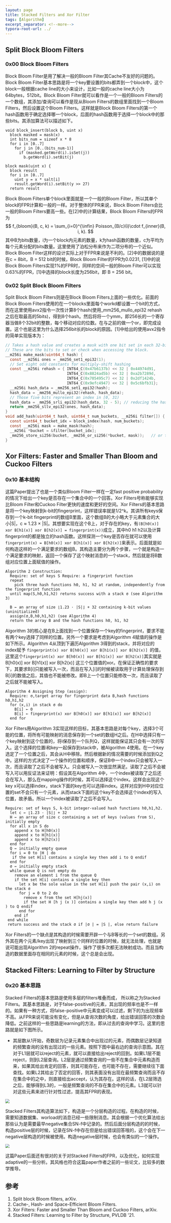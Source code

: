 ```yaml
---
layout: page
title: Stacked Filters and Xor Filter
tags: [Algorithm]
excerpt_separator: <!--more-->
typora-root-url: ../
---
```


## Split Block Bloom Filters

### 0x00 Block Bloom Filters

 Block Bloom Filter是用了解决一般的Bloom Filter其Cache不友好的问题的。 Block Bloom Filter基本思路是将一个key要设置的bits都弄到一个block中，这个block一般根据cache line的大小来设计，比如一般的cache line大小为64bytes，512bit。Block Bloom Filter就可以看作是一个一般的Bloom Filters的一个数组，其添加/查询可以看作是现从Bloom Filters的数组里面找到一个Bloom Filters，然后设置这个Bloom Filters。这样就是Block Bloom Filters的第一个hash函数用于确定选择哪一个block，后面的hash函数用于选择一个block中的那些bits。其添加算法可以描述如下。

```
void block_insert(block b, uint x) 
  block masked = mask(x)
  int bits_num = sizeof x * 8
  for i in [0..7] 
    for j in [0..(bits_num-1)] 
      if (masked.getWord(i).isSet(j)) 
        b.getWord(i).setBit(j)

block mask(uint x) {
  block result
  for i in [0..7] 
    uint y = x * salt[i]
    result.getWord(i).setBit(y >> 27)
  return result
```

Block Bloom Filters单个block里面就是一个一般的Bloom Filter，所以其单个block的FPR计算和一般的一样。对于整体的FPR来说，Block Bloom Filters会比一般的Bloom Filters要高一些。在[2]中的计算结果，Block Bloom Filters的FPR为
$$
f_{bloom}(B, c, k) = \sum_{i=0}^{\infin} Poisson_{B/c}(i)\cdot f_{inner}(B, i, k).
$$
其中B为bits数量，i为一个block内元素的数量，k为hash函数的数量，c为平均为每个元素分配的bits数量。这里使用了泊松分布来作为二项分布的一个近似。Block Bloom Filter这样的设计实际上对于FPR来说是不利的。[2]中的数据说的是在c = 8bit，B = 512 bit的时候，Block Bloom Filter的FPR为0.0231, [1]中的说Block Bloom Filters实现1%的FPR时，同样的空间一般的Bloom Filter可以实现0.63%的FPR，[1]中选择的block长度为256bit，即 B = 256 bit。

### 0x02 Split Block Bloom Filters

Split Block Bloom Filters则是在Block Bloom Filters上面的一些优化。前面的 Block Bloom Filters使用的在一个blocks里面每个workd都设置一个bit的方式，而在这里使用avx2指令一次性计算8个hash(使用_mm256_mullo_epi32 rehash之后在取最高的5bits)，得到8个hash。然后将将一个ymm，即256长的一个寄存器当做8个32bit的整数，每个移动对应的位数。在与之前的做一个or，即完成设置。这个也是这里为什么选择256bit长的block的原因。[1]中给出的使用avx2指令的简单实现版本为：

```c
// Takes a hash value and creates a mask with one bit set in each 32-bit lane. 
// These are the bits to set or check when accessing the block.
__m256i make_mask(uint64_t hash) {
  const __m256i ones = _mm256_set1_epi32(1);
  // Set eight odd constants for multiply-shift hashing
  const __m256i rehash = { INT64_C(0x47b6137b) << 32 | 0x44974d91,
                           INT64_C(0x8824ad5b) << 32 | 0xa2b7289d, 
                           INT64_C(0x705495c7) << 32 | 0x2df1424b, 
                           INT64_C(0x9efc4947) << 32 | 0x5c6bfb31};
  __m256i hash_data = _mm256_set1_epi32(hash);
  hash_data = _mm256_mullo_epi32(rehash, hash_data); 
  // Those five bits represent an index in [0, 31)
  hash_data = _mm256_srli_epi32(hash_data, 32 - 5); // reducing the hash values from 32 bits to five bits.
  return _mm256_sllv_epi32(ones, hash_data);
}
void add_hash(uint64_t hash, uint64_t num_buckets, __m256i filter[]) { 
  const uint64_t bucket_idx = block_index(hash, num_buckets);
  const __m256i mask = make_mask(hash);
  __m256i *bucket = &filter[bucket_idx];
  _mm256_store_si256(bucket, _mm256_or_si256(*bucket, mask));   // or the mask into the existing bucket
}
```

## Xor Filters: Faster and Smaller Than Bloom and Cuckoo Filters

### 0x10 基本结构

 这篇Paper提出了也是一个类似Bloom Filter一样在一定fast positive probability的情况下给出一个key是否存在一个集合中的一个回答。Xor Filters号称能够实现比Bloom Filter和Cuckoo Filter更快的速度和更好的空间。Xor Filters的基本思路是将一个key映射到k-bit的fingerprint，这样错误率就是1/2^k。其讲所有keys保存到一个k-bit fingerprint的数组B里面，这个数组B的大小略大于元素集合的大小\|S\|，c ≈ 1.23 × \|S\|。其想要实现在这个B上，对于存在的key，有`(B[h0(x)] xor B[h1(x)] xor B[h2(x)] = fingerprint(x))`成立，其中h0 h1 h2以及计算fingerprint的都是独立的hash函数。这样探测一个key是否存在就可以使用`fingerprint(x) = B[h0(x)] xor B[h1(x)] xor B[h2(x)]`来表示。后面就是如何构造这样的一个满足要求的数组B。其构造主要分为两个步骤，一个就是构造一个满足要求的映射，返回一个保存了这个映射消息的一个stack，然后就是将B数组对应位置上面赋值的操作。

```
Algorithm 2 Construction:
  Require: set of keys S Require: a fingerprint function
  repeat
    pick three hash functions h0, h1, h2 at random, independently from the fingerprint function 
  until map(S,h0,h1,h2) returns success with a stack σ (see Algorithm 3)
  
  B ← an array of size ⌊1.23 · |S|⌋ + 32 containing k-bit values (uninitialized) 
  assign(σ,B,h0,h1,h2) (see Algorithm 4)
  return the array B and the hash functions h0, h1, h2
```

Algorithm 3的核心是在B上面找到一个位置保存一个key的fingerprint，要求不能有两个key选择了同样的位置。另外一个要求是考虑到Algorithm 4赋值的操作是如下所示。Algorithm 4从顶到下遍历Algorithm 3得到的stack，并将对应的index赋予 `fingerprint(x) xor B[h0(x)] xor B[h1(x)] xor B[h2(x)] `的值，这里这个` fingerprint(x) xor B[h0(x)] xor B[h1(x)] xor B[h2(x)] `其实就是B[h0(x)] xor B[h1(x)] xor B[h2(x)] 这三个位置值的xor。在保证正确性的要求下，其要求B[i]只能被写入一次，而且在写入[i]的时候被读取用于计算处理保存到B[i]的数值之后，其值也不能被修改。即B上一个位置只能修改一次，而且读取了之后就不能被写入。

```
Algorithm 4 Assigning Step (assign):
  Require: σ,target array for fingerprint data B,hash functions h0,h1,h2 
  for (x,i) in stack σ do
    B[i] ← 0
    B[i] ← fingerprint(x) xor B[h0(x)] xor B[h1(x)] xor B[h2(x)] 
  end for
```

Xor Filters用Algorithm 3实现这样的目标，其基本思路是对每个key，选择3个可能的位置，将所有可能映射的消息保存到一个set的数组H之后。在H中选择只有一个key映射到这个位置的，将i保存到一个队列Q，这样就能保证其只会有一次的写入。这个选择的位置i和key一起保存到stack中，被Algorithm 4使用。在一个key选定了一个位置之后，其会从H中移除。然后根据新的情况需要的时候添加到Q之中。这样的方式决定了一个操作的位置和顺序，保证B中一个index只会被写入一次，而且读取了之后不会被写入。只会被写入一次很显然满足。读取了之后不会被写入可以用反证法来证明：假设其在Algorithm 4中，一个index被读取了之后还会在写入，那么在mapping操作的时候，其可以选择这个index。这样会出现这个key x可以选择index，stack下面的key也可以选择index。这样对应到H中对应位置的set不会只有一个元素，从而stack下面的这个key不会选择这个index的写入位置，故矛盾。所以一个index被读取了之后不会写入。

```
Require: set of keys S, k-bit integer-valued hash functions h0,h1,h2.
  let c ← ⌊1.23 · |S|⌋ + 32
  H ← an array of size c containing a set of keys (values from S), initially empty 
  for all x in S do
    append x to H[h0(x)] 
    append x to H[h1(x)] 
    append x to H[h2(x)]
  end for
  Q ← initially empty queue 
  for i = 0 to |H | do
   if the set H[i] contains a single key then add i to Q endif 
  end for
  σ ← initially empty stack 
  while queue Q is not empty do
    remove an element i from the queue Q
    if the set H[i] contains a single key then
      let x be the sole value in the set H[i] push the pair (x,i) on the stack σ 
      for j = 0 to 2 do
        remove x from the set H[hj(x)]
        if the set H [h j (x )] contains a single key then add h j (x ) to Q endif 
      end for
    end if
 end while
 return success and the stack σ if |σ | = |S |, else return failure
```

Xor Filters的一个缺点是其构造的时候需要开辟一个与B等长的一个set的数组。另外其在两个元素/key出现了映射到三个同样的位置的时候，就无法处理，也就是说可能出现Algorithm 2的repeat操作，操作了很多次都无法映射成功。而且当构造的数据里面存在相同的元素的时候，这个总是会出现。

## Stacked Filters: Learning to Filter by Structure

### 0x20 基本思路

Stacked Filters的基本思路是使用多层的filters堆叠而成， 所以称之为Stacked Filters。其基本思路是，对于false-positive的元素，其出现的频率也是不一样的。如果有一种方式，将false-positive中元素变成可以过滤，剩下的为出现频率不高。从FPR来说可能没有变化，但是从查询次数的角度，给出错误回答的次数会降低。之前这样的一些思路是learning的方法，即从过去的查询中学习。这里的思路就是如下图所示。

* 其层数从1开始，奇数层为记录元素集合中出现过的元素，而偶数层记录知道的频繁查询的没有出现过的一些元素。按照下图中最右边的查询示意图。其在对于L1层就可以reject的元素，就可以直接给出reject的回到。如果L1层不能reject，则到L2层查询。L2层是通过频繁查询的一些不在集合中元素构造而来，如果其给出肯定的回答，则其可能存在，也可能不存在，需要继续往下面查找。如果L2其给出了否定的回答，则其表面没有出现在最频繁查询而且不存在集合中的之中，则直接给出accept，认为其存在。这样的话，在L2层筛选之后，能够得到L3的，一般是频繁查询的不存在集合中的元素。L3就可以针对这些元素来进行针对性过滤，提高其FPR的表现。

<img src="/assets/png/stacked-filters-arch.png" style="zoom:80%;" />

Stacked Filters其构造算法如下，构造是一个分层构造的过程。在构造的时候，需要知道数据集、worload的消息已经一些限制消息。其会根据一个优化算法给出那些认为是需要最早negative集合SN-f中记录的。然后后面分层构造的的时候，构造positive层的时候，记录在SN-f中存在但是给出错误回答哦的，这个会在下一negative层构造的时候被使用。构造negative层时候，也会有类似的一个操作。

<img src="/assets/png/stacked-filters-constructs.png" style="zoom:80%;" />

这篇Paper后面还有很对的关于对Stacked Filters的FPR，以及优化，如何实现adaptive的一些分析。其风格也符合这篇paper作者之前的一些论文，比较多的数学推导。

## 参考

1. Split block Bloom filters, arXiv.
2. Cache-, Hash- and Space-Efficient Bloom Filters.
3. Xor Filters: Faster and Smaller Than Bloom and Cuckoo Filters, arXiv.
4. Stacked Filters: Learning to Filter by Structure, PVLDB '21.